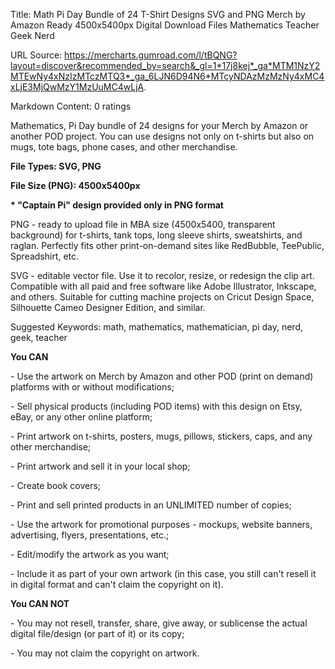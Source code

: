 Title: Math Pi Day Bundle of 24 T-Shirt Designs SVG and PNG Merch by Amazon Ready 4500x5400px Digital Download Files Mathematics Teacher Geek Nerd

URL Source: https://mercharts.gumroad.com/l/tBQNG?layout=discover&recommended_by=search&_gl=1*17j8kej*_ga*MTM1NzY2MTEwNy4xNzIzMTczMTQ3*_ga_6LJN6D94N6*MTcyNDAzMzMzNy4xMC4xLjE3MjQwMzY1MzUuMC4wLjA.

Markdown Content:
0 ratings

Mathematics, Pi Day bundle of 24 designs for your Merch by Amazon or another POD project. You can use designs not only on t-shirts but also on mugs, tote bags, phone cases, and other merchandise.

**File Types: SVG, PNG**

**File Size (PNG): 4500x5400px**

**\* "Captain Pi" design provided only in PNG format**

PNG - ready to upload file in MBA size (4500x5400, transparent background) for t-shirts, tank tops, long sleeve shirts, sweatshirts, and raglan. Perfectly fits other print-on-demand sites like RedBubble, TeePublic, Spreadshirt, etc.

SVG - editable vector file. Use it to recolor, resize, or redesign the clip art. Compatible with all paid and free software like Adobe Illustrator, Inkscape, and others. Suitable for cutting machine projects on Cricut Design Space, Silhouette Cameo Designer Edition, and similar.

Suggested Keywords: math, mathematics, mathematician, pi day, nerd, geek, teacher

**You CAN**

\- Use the artwork on Merch by Amazon and other POD (print on demand) platforms with or without modifications;

\- Sell physical products (including POD items) with this design on Etsy, eBay, or any other online platform;

\- Print artwork on t-shirts, posters, mugs, pillows, stickers, caps, and any other merchandise;

\- Print artwork and sell it in your local shop;

\- Create book covers;

\- Print and sell printed products in an UNLIMITED number of copies;

\- Use the artwork for promotional purposes - mockups, website banners, advertising, flyers, presentations, etc.;

\- Edit/modify the artwork as you want;

\- Include it as part of your own artwork (in this case, you still can't resell it in digital format and can't claim the copyright on it).

**You CAN NOT**

\- You may not resell, transfer, share, give away, or sublicense the actual digital file/design (or part of it) or its copy;

\- You may not claim the copyright on artwork.